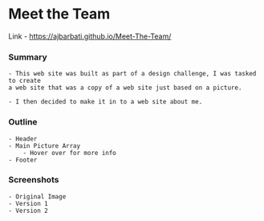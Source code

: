 # Meet the Team

Link -  https://ajbarbati.github.io/Meet-The-Team/

### Summary
    
    - This web site was built as part of a design challenge, I was tasked to create 
    a web site that was a copy of a web site just based on a picture.
    
    - I then decided to make it in to a web site about me. 
    
### Outline

    - Header
    - Main Picture Array
        - Hover over for more info
    - Footer

### Screenshots

    - Original Image
    - Version 1
    - Version 2 
